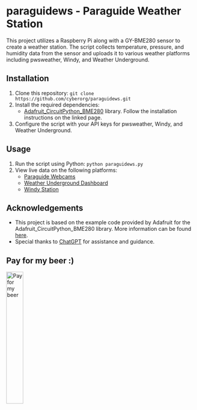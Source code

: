 # paraguidews - Paraguide Weather Station

This project utilizes a Raspberry Pi along with a GY-BME280 sensor to create a weather station. The script collects temperature, pressure, and humidity data from the sensor and uploads it to various weather platforms including pwsweather, Windy, and Weather Underground.

## Installation

1. Clone this repository: `git clone https://github.com/cyberorg/paraguidews.git`
2. Install the required dependencies:
   - [Adafruit_CircuitPython_BME280](https://github.com/adafruit/Adafruit_CircuitPython_BME280) library. Follow the installation instructions on the linked page.
3. Configure the script with your API keys for pwsweather, Windy, and Weather Underground.

## Usage

1. Run the script using Python: `python paraguidews.py`
2. View live data on the following platforms:
   - [Paraguide Webcams](https://paraguide.in/webcams/)
   - [Weather Underground Dashboard](https://www.wunderground.com/dashboard/pws/IBAIJN1)
   - [Windy Station](https://www.windy.com/station/pws-f0d0c46a?31.012,76.708,8)

## Acknowledgements

- This project is based on the example code provided by Adafruit for the Adafruit_CircuitPython_BME280 library. More information can be found [here](https://github.com/adafruit/Adafruit_CircuitPython_BME280).
- Special thanks to [ChatGPT](https://openai.com/) for assistance and guidance.

## Pay for my beer :)
<img src="https://lh3.googleusercontent.com/pw/ABLVV85L02OXBQTlnN-L4L6FJxDEf30yOCbaM1mQ5xnsgpQSEYPX5P37mIOPHcO_CsIBi2ezfwGdWZdka3WQhLmCuSWCaqnEsYjJg6WY4H15EOoAuVaSdl8TwcrXBpWxSuoCACV6kbCNdvULpdXDcVON_hOlHw=w616-h855-s-no?authuser=0" alt="Pay for my beer" width="30%">
